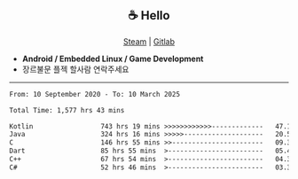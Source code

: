 <h2 align="center"> ☕ Hello </h2>

<p align="center">
  <a href="https://steamcommunity.com/id/Niforances/">Steam</a> |
  <a href="https://gitlab.com/niforances">Gitlab</a>
</p>

 - **Android / Embedded Linux / Game Development**
 - 장르불문 플젝 할사람 연락주세요

------

<!--START_SECTION:waka-->

```txt
From: 10 September 2020 - To: 10 March 2025

Total Time: 1,577 hrs 43 mins

Kotlin                 743 hrs 19 mins >>>>>>>>>>>>-------------   47.11 %
Java                   324 hrs 16 mins >>>>>--------------------   20.55 %
C                      146 hrs 55 mins >>-----------------------   09.31 %
Dart                   85 hrs 55 mins  >------------------------   05.45 %
C++                    67 hrs 54 mins  >------------------------   04.30 %
C#                     52 hrs 46 mins  >------------------------   03.34 %
```

<!--END_SECTION:waka-->
